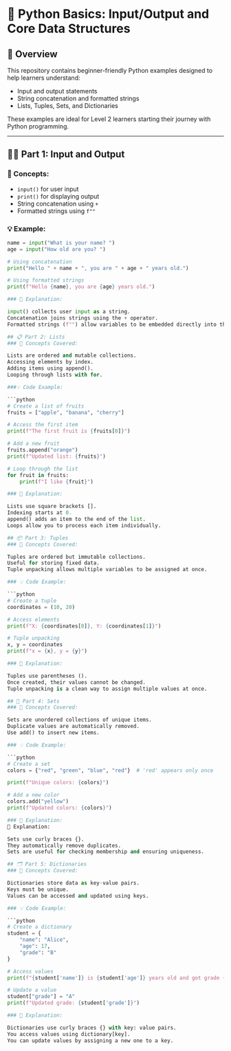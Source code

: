 # 🐍 Python Basics: Input/Output and Core Data Structures
## 📘 Overview

This repository contains beginner-friendly Python examples designed to help learners understand:

- Input and output statements
- String concatenation and formatted strings
- Lists, Tuples, Sets, and Dictionaries

These examples are ideal for Level 2 learners starting their journey with Python programming.

---

## 🧑‍💻 Part 1: Input and Output

### 🔹 Concepts:
- `input()` for user input
- `print()` for displaying output
- String concatenation using `+`
- Formatted strings using `f""`

### 💡 Example:

```python
name = input("What is your name? ")
age = input("How old are you? ")

# Using concatenation
print("Hello " + name + ", you are " + age + " years old.")

# Using formatted strings
print(f"Hello {name}, you are {age} years old.")

### 🧠 Explanation:

input() collects user input as a string.
Concatenation joins strings using the + operator.
Formatted strings (f"") allow variables to be embedded directly into the output, making code cleaner and easier to read.

## 📋 Part 2: Lists
### 🔹 Concepts Covered:

Lists are ordered and mutable collections.
Accessing elements by index.
Adding items using append().
Looping through lists with for.

###💡 Code Example:

```python
# Create a list of fruits
fruits = ["apple", "banana", "cherry"]

# Access the first item
print(f"The first fruit is {fruits[0]}")

# Add a new fruit
fruits.append("orange")
print(f"Updated list: {fruits}")

# Loop through the list
for fruit in fruits:
    print(f"I like {fruit}")

### 🧠 Explanation:

Lists use square brackets [].
Indexing starts at 0.
append() adds an item to the end of the list.
Loops allow you to process each item individually.

## 📦 Part 3: Tuples
### 🔹 Concepts Covered:

Tuples are ordered but immutable collections.
Useful for storing fixed data.
Tuple unpacking allows multiple variables to be assigned at once.

### 💡 Code Example:

```python
# Create a tuple
coordinates = (10, 20)

# Access elements
print(f"X: {coordinates[0]}, Y: {coordinates[1]}")

# Tuple unpacking
x, y = coordinates
print(f"x = {x}, y = {y}")

### 🧠 Explanation:

Tuples use parentheses ().
Once created, their values cannot be changed.
Tuple unpacking is a clean way to assign multiple values at once.

## 🎨 Part 4: Sets
### 🔹 Concepts Covered:

Sets are unordered collections of unique items.
Duplicate values are automatically removed.
Use add() to insert new items.

### 💡 Code Example:

```python
# Create a set
colors = {"red", "green", "blue", "red"}  # 'red' appears only once

print(f"Unique colors: {colors}")

# Add a new color
colors.add("yellow")
print(f"Updated colors: {colors}")

### 🧠 Explanation:
🧠 Explanation:

Sets use curly braces {}.
They automatically remove duplicates.
Sets are useful for checking membership and ensuring uniqueness.

## 🗂️ Part 5: Dictionaries
### 🔹 Concepts Covered:

Dictionaries store data as key-value pairs.
Keys must be unique.
Values can be accessed and updated using keys.

### 💡 Code Example:

```python
# Create a dictionary
student = {
    "name": "Alice",
    "age": 17,
    "grade": "B"
}

# Access values
print(f"{student['name']} is {student['age']} years old and got grade {student['grade']}.")

# Update a value
student["grade"] = "A"
print(f"Updated grade: {student['grade']}")

### 🧠 Explanation:

Dictionaries use curly braces {} with key: value pairs.
You access values using dictionary[key].
You can update values by assigning a new one to a key.
